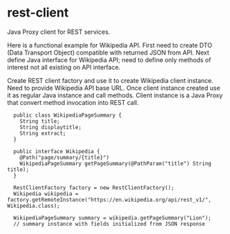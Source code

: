 # rest-client
Java Proxy client for REST services.

Here is a functional example for Wikipedia API. First need to create DTO (Data Transport Object) compatible with returned JSON from API.
Next define Java interface for Wikipedia API; need to define only methods of interest not all existing on API interface.

Create REST client factory and use it to create Wikipedia client instance. Need to provide Wikipedia API base URL. Once client instance
created use it as regular Java instance and call methods. Client instance is a Java Proxy that convert method invocation into REST call.

```
  public class WikipediaPageSummary {
    String title;
    String displaytitle;
    String extract;
  }

  public interface Wikipedia {
    @Path("page/summary/{title}")
    WikipediaPageSummary getPageSummary(@PathParam("title") String title);
  }

  RestClientFactory factory = new RestClientFactory();
  Wikipedia wikipedia = factory.getRemoteInstance("https://en.wikipedia.org/api/rest_v1/", Wikipedia.class);
  
  WikipediaPageSummary summary = wikipedia.getPageSummary("Lion");
  // summary instance with fields initialized from JSON response
```  
  
